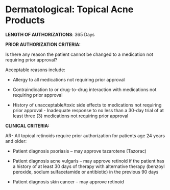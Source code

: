 # Dermatological: Topical Acne Products

**LENGTH OF AUTHORIZATIONS**: 365 Days

**PRIOR AUTHORIZATION CRITERIA:**

Is there any reason the patient cannot be changed to a medication not requiring prior approval?

Acceptable reasons include:

- Allergy to all medications not requiring prior approval

- Contraindication to or drug-to-drug interaction with medications not requiring prior approval

- History of unacceptable/toxic side effects to medications not requiring prior approval - Inadequate response to no less than a 30-day trial of at least three (3) medications not requiring prior approval

**CLINICAL CRITERIA:**

AR- All topical retinoids require prior authorization for patients age 24 years and older:

- Patient diagnosis psoriasis – may approve tazarotene (Tazorac)

- Patient diagnosis acne vulgaris – may approve retinoid if the patient has a history of at least 30 days of therapy with alternative therapy (benzoyl peroxide, sodium sulfacetamide or antibiotic) in the previous 90 days

- Patient diagnosis skin cancer – may approve retinoid
